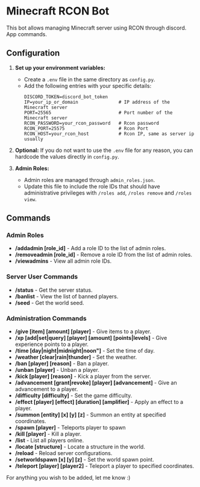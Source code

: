 # Minecraft RCON Bot

This bot allows managing Minecraft server using RCON through discord. App commands.

## Configuration

1. **Set up your environment variables:**
   - Create a `.env` file in the same directory as `config.py`.
   - Add the following entries with your specific details:
     ```env
     DISCORD_TOKEN=discord_bot_token
     IP=your_ip_or_domain               # IP address of the Minecraft server
     PORT=25565                         # Port number of the Minecraft server
     RCON_PASSWORD=your_rcon_password   # Rcon password
     RCON_PORT=25575                    # Rcon Port
     RCON_HOST=your_rcon_host           # Rcon IP, same as server ip usually
     ```
     
2. **Optional:** If you do not want to use the `.env` file for any reason, you can hardcode the values directly in `config.py`.

3. **Admin Roles:**
   - Admin roles are managed through `admin_roles.json`.
   - Update this file to include the role IDs that should have administrative privileges with `/roles add`, `/roles remove` and `/roles view`.

## Commands

### Admin Roles
- **/addadmin [role_id]** - Add a role ID to the list of admin roles.
- **/removeadmin [role_id]** - Remove a role ID from the list of admin roles.
- **/viewadmins** - View all admin role IDs.

### Server User Commands
- **/status** - Get the server status.
- **/banlist** - View the list of banned players.
- **/seed** - Get the world seed.

### Administration Commands
- **/give [item] [amount] [player]** - Give items to a player.
- **/xp [add|set|query] [player] [amount] [points|levels]** - Give experience points to a player.
- **/time [day|night|midnight|noon"]** - Set the time of day.
- **/weather [clear|rain|thunder]** - Set the weather.
- **/ban [player] [reason]** - Ban a player.
- **/unban [player]** - Unban a player.
- **/kick [player] [reason]** - Kick a player from the server.
- **/advancement [grant|revoke] [player] [advancement]** - Give an advancement to a player.
- **/difficulty [difficulty]** - Set the game difficulty.
- **/effect [player] [effect] [duration] [amplifier]** - Apply an effect to a player.
- **/summon [entity] [x] [y] [z]** - Summon an entity at specified coordinates.
- **/spawn [player]** - Teleports player to spawn
- **/kill [player]** - Kill a player.
- **/list** - List all players online.
- **/locate [structure]** - Locate a structure in the world.
- **/reload** - Reload server configurations.
- **/setworldspawn [x] [y] [z]** - Set the world spawn point.
- **/teleport [player] [player2]** - Teleport a player to specified coordinates.

For anything you wish to be added, let me know :)
